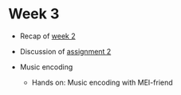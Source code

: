 # Week 3

- Recap of [week 2](../weeks/week-02.md)

- Discussion of [assignment 2](../assignments/assignment-02.md)

- Music encoding
  - Hands on: Music encoding with MEI-friend

